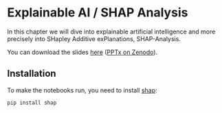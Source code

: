 # Explainable AI / SHAP Analysis

In this chapter we will dive into explainable artificial intelligence and more precisely into SHapley Additive exPlanations, SHAP-Analysis.

You can download the slides [here](./2.4.Explainbility.pdf) ([PPTx on Zenodo](https://doi.org/10.5281/zenodo.17116757)).

## Installation

To make the notebooks run, you need to install [shap](https://shap.readthedocs.io/en/latest/):
```
pip install shap
```
